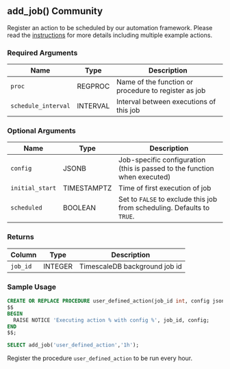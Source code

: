 ## add_job() <tag type="community">Community</tag>

Register an action to be scheduled by our automation framework.
Please read the [instructions][using-actions] for more details including
multiple example actions.

### Required Arguments

|Name|Type|Description|
|---|---|---|
| `proc` | REGPROC | Name of the function or procedure to register as job|
| `schedule_interval` | INTERVAL | Interval between executions of this job|

### Optional Arguments

|Name|Type|Description|
|---|---|---|
| `config` | JSONB | Job-specific configuration (this is passed to the function when executed) |
| `initial_start` | TIMESTAMPTZ | Time of first execution of job |
| `scheduled` | BOOLEAN | Set to `FALSE` to exclude this job from scheduling. Defaults to `TRUE`. |

### Returns

|Column|Type|Description|
|---|---|---|
|`job_id`| INTEGER  | TimescaleDB background job id |

### Sample Usage

```sql
CREATE OR REPLACE PROCEDURE user_defined_action(job_id int, config jsonb) LANGUAGE PLPGSQL AS
$$
BEGIN
  RAISE NOTICE 'Executing action % with config %', job_id, config;
END
$$;

SELECT add_job('user_defined_action','1h');
```

Register the procedure `user_defined_action` to be run every hour.


[using-actions]: /timescaledb/:currentVersion:/overview/core-concepts/user-defined-actions
